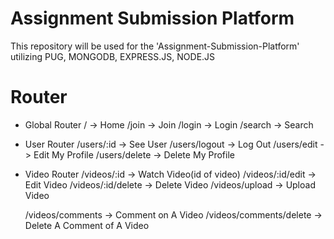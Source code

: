 # Assignment Submission Platform

This repository will be used for the 'Assignment-Submission-Platform' utilizing PUG, MONGODB, EXPRESS.JS, NODE.JS

# Router

- Global Router
  / -> Home
  /join -> Join
  /login -> Login
  /search -> Search

- User Router
  /users/:id -> See User
  /users/logout -> Log Out
  /users/edit -> Edit My Profile
  /users/delete -> Delete My Profile

- Video Router
  /videos/:id -> Watch Video(id of video)
  /videos/:id/edit -> Edit Video
  /videos/:id/delete -> Delete Video
  /videos/upload -> Upload Video

  /videos/comments -> Comment on A Video
  /videos/comments/delete -> Delete A Comment of A Video
